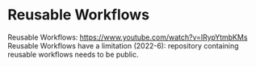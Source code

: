# Reusable Workflows

Reusable Workflows: https://www.youtube.com/watch?v=lRypYtmbKMs 
Reusable Workflows have a limitation (2022-6): repository containing reusable workflows needs to be public.
